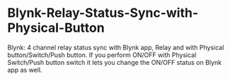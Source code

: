 # Blynk-Relay-Status-Sync-with-Physical-Button
Blynk: 4 channel relay status sync with Blynk app, Relay and with Physical button/Switch/Push button. If you perform ON/OFF with Physical Switch/Push button switch it lets you change the ON/OFF status on Blynk app as well. 
